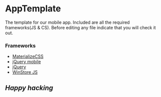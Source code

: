 <h1> AppTemplate </h1>

<p> The template for our mobile app. Included are all the required frameworks(JS & CS). Before editing any file indicate that you will check it out.</p>

<h3> Frameworks </h3>
<ul>
	<li> <a href="http://materializecss.com/side-nav.html"> MaterializeCSS </a> </li>
	<li> <a href="http://jquerymobile.com/"> jQuery mobile </a> </li>
	<li> <a href="http://jquery.com/"> jQuery </a> </li>
	<li> <a href="https://github.com/MSOpenTech/winstore-jscompat"> WinStore JS </a> </li>
</ul>

<h2> <i> Happy hacking </i> <h2>